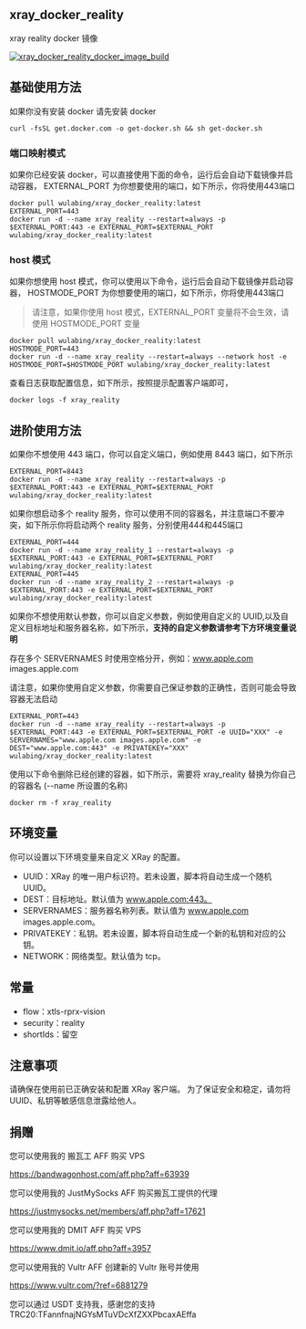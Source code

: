 ## xray_docker_reality
xray reality docker 镜像

[![xray_docker_reality_docker_image_build](https://github.com/wulabing/xray_docker/actions/workflows/xray_docker_reality.yml/badge.svg)](https://github.com/wulabing/xray_docker/actions/workflows/xray_docker_reality.yml)

## 基础使用方法

如果你没有安装 docker 请先安装 docker

```
curl -fsSL get.docker.com -o get-docker.sh && sh get-docker.sh
```
### 端口映射模式
如果你已经安装 docker，可以直接使用下面的命令，运行后会自动下载镜像并启动容器，
EXTERNAL_PORT 为你想要使用的端口，如下所示，你将使用443端口

```
docker pull wulabing/xray_docker_reality:latest
EXTERNAL_PORT=443
docker run -d --name xray_reality --restart=always -p $EXTERNAL_PORT:443 -e EXTERNAL_PORT=$EXTERNAL_PORT wulabing/xray_docker_reality:latest
```

### host 模式
如果你想使用 host 模式，你可以使用以下命令，运行后会自动下载镜像并启动容器，
HOSTMODE_PORT 为你想要使用的端口，如下所示，你将使用443端口
>请注意，如果你使用 host 模式，EXTERNAL_PORT 变量将不会生效，请使用 HOSTMODE_PORT 变量

```
docker pull wulabing/xray_docker_reality:latest
HOSTMODE_PORT=443
docker run -d --name xray_reality --restart=always --network host -e HOSTMODE_PORT=$HOSTMODE_PORT wulabing/xray_docker_reality:latest
```


查看日志获取配置信息，如下所示，按照提示配置客户端即可，

```
docker logs -f xray_reality 
```

## 进阶使用方法
如果你不想使用 443 端口，你可以自定义端口，例如使用 8443 端口，如下所示

```
EXTERNAL_PORT=8443
docker run -d --name xray_reality --restart=always -p $EXTERNAL_PORT:443 -e EXTERNAL_PORT=$EXTERNAL_PORT wulabing/xray_docker_reality:latest
```

如果你想启动多个 reality 服务，你可以使用不同的容器名，并注意端口不要冲突，如下所示你将启动两个 reality 服务，分别使用444和445端口

```
EXTERNAL_PORT=444
docker run -d --name xray_reality_1 --restart=always -p $EXTERNAL_PORT:443 -e EXTERNAL_PORT=$EXTERNAL_PORT wulabing/xray_docker_reality:latest
EXTERNAL_PORT=445
docker run -d --name xray_reality_2 --restart=always -p $EXTERNAL_PORT:443 -e EXTERNAL_PORT=$EXTERNAL_PORT wulabing/xray_docker_reality:latest
```

如果你不想使用默认参数，你可以自定义参数，例如使用自定义的 UUID,以及自定义目标地址和服务器名称，如下所示，**支持的自定义参数请参考下方环境变量说明**

存在多个 SERVERNAMES 时使用空格分开，例如：www.apple.com images.apple.com

请注意，如果你使用自定义参数，你需要自己保证参数的正确性，否则可能会导致容器无法启动
```
EXTERNAL_PORT=443
docker run -d --name xray_reality --restart=always -p $EXTERNAL_PORT:443 -e EXTERNAL_PORT=$EXTERNAL_PORT -e UUID="XXX" -e SERVERNAMES="www.apple.com images.apple.com" -e DEST="www.apple.com:443" -e PRIVATEKEY="XXX" wulabing/xray_docker_reality:latest
```

使用以下命令删除已经创建的容器，如下所示，需要将 xray_reality 替换为你自己的容器名 (--name 所设置的名称)

```
docker rm -f xray_reality
```


## 环境变量
你可以设置以下环境变量来自定义 XRay 的配置。
* UUID：XRay 的唯一用户标识符。若未设置，脚本将自动生成一个随机 UUID。
* DEST：目标地址。默认值为 www.apple.com:443。
* SERVERNAMES：服务器名称列表。默认值为 www.apple.com images.apple.com。
* PRIVATEKEY：私钥。若未设置，脚本将自动生成一个新的私钥和对应的公钥。
* NETWORK：网络类型。默认值为 tcp。

## 常量
* flow：xtls-rprx-vision
* security：reality
* shortIds：留空

## 注意事项
请确保在使用前已正确安装和配置 XRay 客户端。
为了保证安全和稳定，请勿将 UUID、私钥等敏感信息泄露给他人。

## 捐赠

您可以使用我的 搬瓦工 AFF 购买 VPS

https://bandwagonhost.com/aff.php?aff=63939

您可以使用我的 JustMySocks AFF 购买搬瓦工提供的代理

https://justmysocks.net/members/aff.php?aff=17621

您可以使用我的 DMIT AFF 购买 VPS

https://www.dmit.io/aff.php?aff=3957

您可以使用我的 Vultr AFF 创建新的 Vultr 账号并使用

https://www.vultr.com/?ref=6881279

您可以通过 USDT 支持我，感谢您的支持
TRC20:TFannfnajNGYsMTuVDcXfZXXPbcaxAEffa